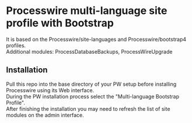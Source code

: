 # Processwire multi-language site profile with Bootstrap

It is based on the Processwire/site-languages and Processwire/bootstrap4 profiles.  
Additional modules: ProcessDatabaseBackups, ProcessWireUpgrade

## Installation

Pull this repo into the base directory of your PW setup before installing Processwire using its Web interface.  
During the PW installation process select the "Multi-language Bootstrap Profile".  
After finishing the installation you may need to refresh the list of site modules on the admin interface.  
